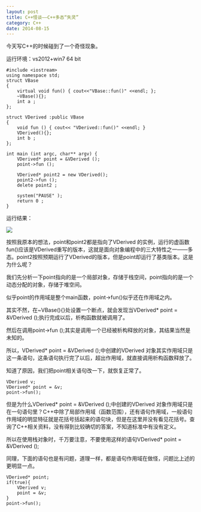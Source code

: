 ```yaml
---
layout: post
title: C++怪谈——C++多态“失灵”
category: C++
date: 2014-08-15
---
```


今天写C++的时候碰到了一个奇怪现象。

<!-- more -->

运行环境：vs2012+win7 64 bit


    #include <iostream>
    using namespace std;
    struct VBase
    {
        virtual void fun() { cout<<"VBase::fun()" <<endl; };
        ~VBase(){};
        int a ;
    };

    struct VDerived :public VBase
    {
        void fun () { cout<< "VDerived::fun()" <<endl; }
        VDerived(){};
        int b ;
    };

    int main (int argc, char** argv) {
        VDerived* point = &VDerived ();
        point->fun ();

        VDerived* point2 = new VDerived();
        point2->fun ();
        delete point2 ;

        system("PAUSE" );
        return 0 ;
    }


运行结果：

![](http://img.blog.csdn.net/20140815222451359?watermark/2/text/aHR0cDovL2Jsb2cuY3Nkbi5uZXQvTm9uZUtleQ==/font/5a6L5L2T/fontsize/400/fill/I0JBQkFCMA==/dissolve/70/gravity/SouthEast)

按照我原本的想法，point和point2都是指向了VDerived 的实例，运行的虚函数fun()应该是VDerived重写的版本，这就是面向对象编程中的三大特性之一——多态。point2按照预期运行了VDerived的版本，但是point却运行了基类版本。这是为什么呢？

我们先分析一下point指向的是一个局部对象，存储于栈空间，point指向的是一个动态分配的对象，存储于堆空间。

似乎point的作用域是整个main函数，point->fun()似乎还在作用域之内。

其实不然，在~VBase(){}处设置一个断点，就会发现当VDerived* point = &VDerived ();执行完成以后，析构函数就被调用了。

然后在调用point->fun ();其实是调用一个已经被析构释放的对象，其结果当然是未知的。

所以，VDerived* point = &VDerived ();中创建的VDerived 对象其实作用域只是这一条语句，这条语句执行完了以后，超出作用域，就直接调用析构函数释放了。

知道了原因，我们把point相关语句改一下，就恢复正常了。

    VDerived v;
    VDerived* point = &v;
    point->fun();

但是为什么VDerived* point = &VDerived ();中创建的VDerived 对象作用域只是在一句语句里？C++中除了局部作用域（函数范围），还有语句作用域，一般语句作用域的明显特征就是花括号括起来的语句块，但是在这里并没有看见花括号。查询了C++相关资料，没有得到比较确切的答案，不知道标准中有没有定义。

所以在使用栈对象时，千万要注意，不要使用这样的语句VDerived* point = &VDerived ();

同理，下面的语句也是有问题，道理一样，都是语句作用域在做怪，问题比上述的更明显一点。

    VDerived* point;
    if(true){
        VDerived v;
        point = &v;
    }
    point->fun();
    

